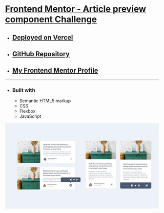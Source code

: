 # [Frontend Mentor - Article preview component Challenge](https://www.frontendmentor.io/challenges/article-preview-component-dYBN_pYFT)

- ## [Deployed on Vercel](https://fm-article-preview-ten.vercel.app/)
- ## [GitHub Repository](https://github.com/panosjapan7/fm-article-preview)
- ## [My Frontend Mentor Profile](https://www.frontendmentor.io/profile/panosjapan7)
** **
- ### Built with
    - Semantic HTML5 markup
    - CSS
    - Flexbox
    - JavaScript

![Design preview for the FAQ accordion card coding challenge](./design/all-designs.jpg)

